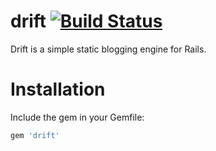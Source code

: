 drift [![Build Status](https://travis-ci.org/jpruetting/drift.png?branch=master)](https://travis-ci.org/jpruetting/drift)
=============

Drift is a simple static blogging engine for Rails.


Installation
=============

Include the gem in your Gemfile:

```ruby
gem 'drift'
```
